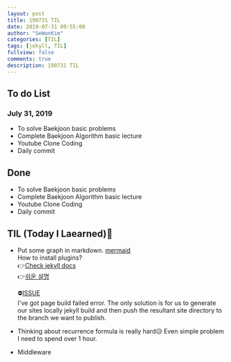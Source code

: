 ```yaml
---
layout: post
title: 190731 TIL
date: 2019-07-31 09:55:00
author: "SeWonKim"
categories: [TIL]
tags: [jekyll, TIL]
fullview: false
comments: true
description: 190731 TIL
---
```



## To do List 
### July 31, 2019
* To solve Baekjoon basic problems
* Complete Baekjoon Algorithm basic lecture 
* Youtube Clone Coding
* Daily commit


## Done 
* To solve Baekjoon basic problems
* Complete Baekjoon Algorithm basic lecture 
* Youtube Clone Coding
* Daily commit



## TIL (Today I Laearned)🤔
* Put some graph in markdown. [mermaid](https://mermaidjs.github.io/#/)     
  How to install plugins?    
  👉[Check jekyll docs](https://jekyllrb-ko.github.io/docs/plugins/)    
  👉[쉬운 설명](https://hyeockjinkim.github.io/web/2019/01/31/mermaid-setting.html)

  ⛔[ISSUE](https://github.com/jasonbellamy/jekyll-mermaid/issues/7)     
  I've got page build failed error. 
  The only solution is for us to generate our sites locally jekyll build and then push the resultant site directory to the branch we want to publish.
* Thinking about recurrence formula is really hard😥 Even simple problem I need to spend over 1 hour.
* Middleware

